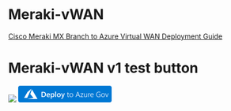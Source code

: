 # Meraki-vWAN

[Cisco Meraki MX Branch to Azure Virtual WAN Deployment Guide](https://documentation.meraki.com/MX/Deployment_Guides/Cisco_Meraki_MX_Branch_to_Azure_Virtual_WAN_Deployment_Guide#widget-files)


# Meraki-vWAN v1 test button

<p paraeid="{64a2ee5c-10c5-4dfc-9c8b-0afc3ffe73ca}{76}" paraid="1501755852"><a href="https://portal.azure.com/#create/Microsoft.Template/uri/https%3A%2F%2Fraw.githubusercontent.com%2FMitchellGulledge%2FMeraki-vWAN%2Fv1API%2Fazuredeploy.json" title="Deploy to Azure Public Cloud"><img src="http://azuredeploy.net/deploybutton.png" /></a> <a href="https://portal.azure.com/#create/Microsoft.Template/uri/https%3A%2F%2Fraw.githubusercontent.com%2FMitchellGulledge%Meraki-vWAN%2Fv1API%2Fazuredeploy.json" title="Deploy to Azure Public Cloud"><img src="https://raw.githubusercontent.com/Azure/azure-quickstart-templates/v1API/1-CONTRIBUTION-GUIDE/images/deploytoazuregov.png" /></a></p>
